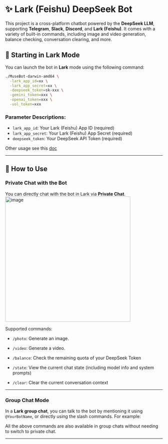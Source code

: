 
# ✨ Lark (Feishu) DeepSeek Bot

This project is a cross-platform chatbot powered by the **DeepSeek LLM**, supporting **Telegram**, **Slack**, **Discord**, and **Lark (Feishu)**.
It comes with a variety of built-in commands, including image and video generation, balance checking, conversation clearing, and more.

## 🚀 Starting in Lark Mode

You can launch the bot in **Lark** mode using the following command:

```bash
./MuseBot-darwin-amd64 \
  -lark_app_id=xx \
  -lark_app_secret=xx \
  -deepseek_token=sk-xxx \
  -gemini_token=xxx \
  -openai_token=xxx \
  -vol_token=xxx
```

### Parameter Descriptions:

* `lark_app_id`: Your Lark (Feishu) App ID (required)
* `lark_app_secret`: Your Lark (Feishu) App Secret (required)
* `deepseek_token`: Your DeepSeek API Token (required)

Other usage see this [doc](https://github.com/yincongcyincong/MuseBot)

---

## 💬 How to Use

### Private Chat with the Bot

You can directly chat with the bot in Lark via **Private Chat**. <img width="400" alt="image" src="https://github.com/user-attachments/assets/6d8ded05-8454-4946-9025-bdd4bb7f8dbb" />

Supported commands:

* `/photo`: Generate an image.


* `/video`: Generate a video.


* `/balance`: Check the remaining quota of your DeepSeek Token


* `/state`: View the current chat state (including model info and system prompts)


* `/clear`: Clear the current conversation context


---

### Group Chat Mode

In a **Lark group chat**, you can talk to the bot by mentioning it using `@YourBotName`, or directly using the slash commands. For example: 


All the above commands are also available in group chats without needing to switch to private chat.

---
